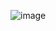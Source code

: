![image](https://github.com/Ireal-ai/SQLAcademyTaskSolution/assets/82309024/38410b53-9003-434d-a7b1-f5acb3b4db3a)
